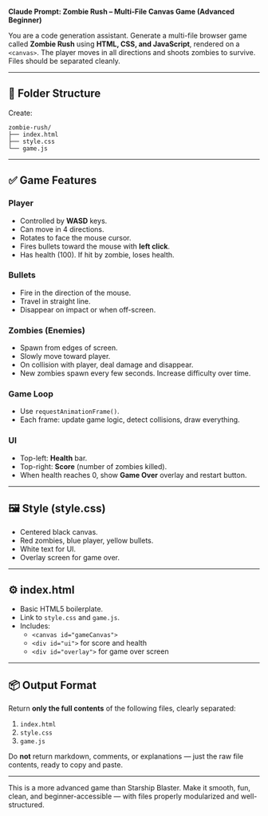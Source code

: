 **Claude Prompt: Zombie Rush – Multi-File Canvas Game (Advanced Beginner)**

You are a code generation assistant. Generate a multi-file browser game called **Zombie Rush** using **HTML, CSS, and JavaScript**, rendered on a `<canvas>`. The player moves in all directions and shoots zombies to survive. Files should be separated cleanly.

---

## 📁 Folder Structure
Create:
```
zombie-rush/
├── index.html
├── style.css
└── game.js
```

---

## ✅ Game Features

### Player
- Controlled by **WASD** keys.
- Can move in 4 directions.
- Rotates to face the mouse cursor.
- Fires bullets toward the mouse with **left click**.
- Has health (100). If hit by zombie, loses health.

### Bullets
- Fire in the direction of the mouse.
- Travel in straight line.
- Disappear on impact or when off-screen.

### Zombies (Enemies)
- Spawn from edges of screen.
- Slowly move toward player.
- On collision with player, deal damage and disappear.
- New zombies spawn every few seconds. Increase difficulty over time.

### Game Loop
- Use `requestAnimationFrame()`.
- Each frame: update game logic, detect collisions, draw everything.

### UI
- Top-left: **Health** bar.
- Top-right: **Score** (number of zombies killed).
- When health reaches 0, show **Game Over** overlay and restart button.

---

## 🖼️ Style (style.css)
- Centered black canvas.
- Red zombies, blue player, yellow bullets.
- White text for UI.
- Overlay screen for game over.

---

## ⚙️ index.html
- Basic HTML5 boilerplate.
- Link to `style.css` and `game.js`.
- Includes:
  - `<canvas id="gameCanvas">`
  - `<div id="ui">` for score and health
  - `<div id="overlay">` for game over screen

---

## 📦 Output Format
Return **only the full contents** of the following files, clearly separated:
1. `index.html`
2. `style.css`
3. `game.js`

Do **not** return markdown, comments, or explanations — just the raw file contents, ready to copy and paste.

---

This is a more advanced game than Starship Blaster. Make it smooth, fun, clean, and beginner-accessible — with files properly modularized and well-structured.

